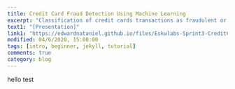 ```yaml
---
title: Credit Card Fraud Detection Using Machine Learning
excerpt: "Classification of credit cards transactions as fraudulent or nonfraudulent using machine learning with PySpark for Big Data "
text1: "[Presentation]"
link1: "https://edwardnataniel.github.io/files/Eskwlabs-Sprint3-CreditCardFraud.pdf"
modified: 04/6/2020, 15:00:00
tags: [intro, beginner, jekyll, tutorial]
comments: true
category: blog
---
```

hello test

